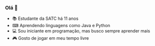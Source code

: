 ### Olá 👋

- 📚 Estudante da SATC há 11 anos 
- ⌨ Aprendendo linguagens como Java e Python 
- 💻 Sou iniciante em programação, mas busco sempre aprender mais 
- 🎮 Gosto de jogar em meu tempo livre 
